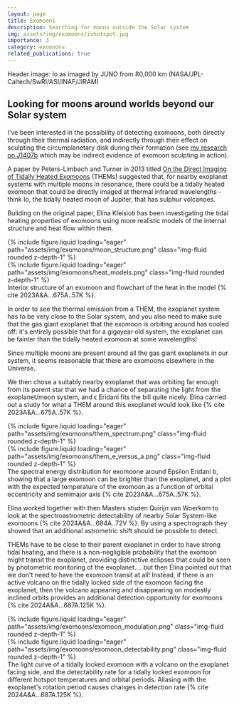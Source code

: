 ```yaml
---
layout: page
title: Exomoons
description: Searching for moons outside the Solar system
img: assets/img/exomoons/iohotspot.jpg
importance: 3
category: exomoons
related_publications: true
---
```


Header image: Io as imaged by JUNO from 80,000 km (NASA/JPL-Caltech/SwRI/ASI/INAF/JIRAM)

## Looking for moons around worlds beyond our Solar system

I've been interested in the possibility of detecting exomoons, both directly through their thermal radiation, and indirectly through their effect on sculpting the circumplanetary disk during their formation (see [my research on J1407b](projects/j1407b) which may be indirect evidence of exomoon sculpting in action).

A paper by Peters-Limbach and Turner in 2013 titled [On the Direct Imaging of Tidally Heated Exomoons](https://ui.adsabs.harvard.edu/abs/2013ApJ...769...98P/abstract) (THEMs) suggested that, for nearby exoplanet systems with multiple moons in resonance, there could be a tidally heated exomoon that could be directly imaged at thermal infrared wavelengths - think Io, the tidally heated moon of Jupiter, that has sulphur volcanoes.

Building on the original paper, Elina Kleisioti has been investigating the tidal heating properties of exomoons using more realistic models of the internal structure and heat flow within them.

<div class="row mt-2">
    <div class="col-sm mt-2 mt-md-0">
        {% include figure.liquid loading="eager" path="assets/img/exomoons/moon_structure.png" class="img-fluid rounded z-depth-1" %}
    </div>
    <div class="col-sm mt-2 mt-md-0">
        {% include figure.liquid loading="eager" path="assets/img/exomoons/heat_models.png" class="img-fluid rounded z-depth-1" %}
    </div>
</div>

<div class="caption">
Interior structure of an exomoon and flowchart of the heat in the model {% cite 2023A&A...675A..57K %}.
</div>

In order to see the thermal emission from a THEM, the exoplanet system has to be very close to the Solar system, and you also need to make sure that the gas giant exoplanet that the exomoon is orbiting around has cooled off: it's entirely possible that for a gigayear old system, the exoplanet can be fainter than the tidally heated exomoon at some wavelengths!

Since multiple moons are present around all the gas giant exoplanets in our system, it seems reasonable that there are exomoons elsewhere in the Universe.

We then chose a suitably nearby exoplanet that was orbiting far enough from its parent star that we had a chance of separating the light from the exoplanet/moon system, and ϵ Eridani fits the bill quite nicely. Elina carried out a study for what a THEM around this exoplanet would look like
{% cite 2023A&A...675A..57K %}.


<div class="row mt-2">
    <div class="col-sm mt-2 mt-md-0">
        {% include figure.liquid loading="eager" path="assets/img/exomoons/them_spectrum.png" class="img-fluid rounded z-depth-1" %}
    </div>
    <div class="col-sm mt-2 mt-md-0">
        {% include figure.liquid loading="eager" path="assets/img/exomoons/them_e_versus_a.png" class="img-fluid rounded z-depth-1" %}
    </div>
</div>

<div class="caption">
The spectral energy distribution for exomoone around Epsilon Eridani b, showing that a large exomoon can be brighter than the exoplanet, and a plot with the expected temperature of the exomoon as a function of orbital eccentricity and semimajor axis {% cite 2023A&A...675A..57K %}.</div>


Elina worked together with then Masters studen Quirijn van Woerkom to look at the spectroastrometric detectability of nearby Solar System-like exomoons {% cite 2024A&A...684A..72V %}. By using a spectrograph they showed that an additional astrometric shift should be possible to detect.

THEMs have to be close to their parent exoplanet in order to have strong tidal heating, and there is a non-negligible probability that the exomoon might transit the exoplanet, providing distinctive eclipses that could be seen by photometric monitoring of the exoplanet.... but then Elina pointed out that we don't need to have the exomoon transit at all! Instead, if there is an active volcano on the tidally locked side of the exomoon facing the exoplanet, then the volcano appearing and disappearing on modestly inclined orbits provides an additional detection opportunity for exomoons {% cite 2024A&A...687A.125K %}.

<div class="row mt-2">
    <div class="col-sm mt-2 mt-md-0">
        {% include figure.liquid loading="eager" path="assets/img/exomoons/exomoon_modulation.png" class="img-fluid rounded z-depth-1" %}
    </div>
    <div class="col-sm mt-2 mt-md-0">
        {% include figure.liquid loading="eager" path="assets/img/exomoons/exomoon_detectability.png" class="img-fluid rounded z-depth-1" %}
    </div>
</div>

<div class="caption">
The light curve of a tidally locked exomoon with a volcano on the exoplanet facing side, and the detectability rate for a tidally locked exomoon for different hotspot temperatures and orbital periods. Aliasing with the exoplanet's rotation period causes changes in detection rate {% cite 2024A&A...687A.125K %}.</div>

